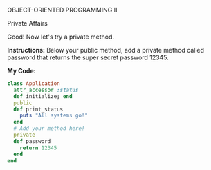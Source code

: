 OBJECT-ORIENTED PROGRAMMING II

Private Affairs

Good! Now let's try a private method.

**Instructions:**
Below your public method, add a private method called password that returns the super secret password 12345.

**My Code:**
```ruby
class Application
  attr_accessor :status
  def initialize; end
  public
  def print_status
    puts "All systems go!"
  end
  # Add your method here!
  private
  def password
    return 12345
  end
end
```
